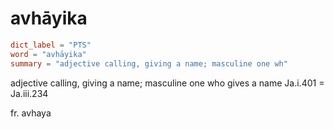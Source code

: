 # avhāyika

``` toml
dict_label = "PTS"
word = "avhāyika"
summary = "adjective calling, giving a name; masculine one wh"
```

adjective calling, giving a name; masculine one who gives a name Ja.i.401 = Ja.iii.234

fr. avhaya

